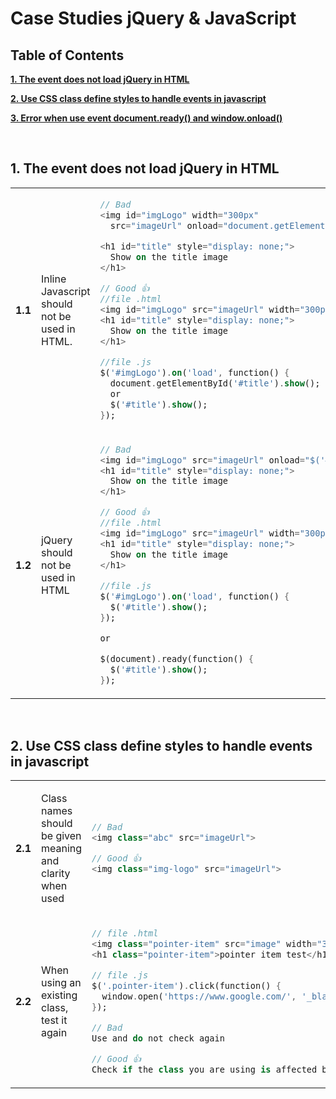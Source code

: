 # Case Studies jQuery & JavaScript


## Table of Contents

[**1. The event does not load jQuery in HTML** ](#1)

[**2. Use CSS class define styles to handle events in javascript**](#2)

[**3. Error when use event document.ready() and window.onload()**](#3)

<br>

## 1. The event does not load jQuery in HTML

<table>
<tr id="1">

<td width="5%">

**1.1**
</td>
<td width="50%">

Inline Javascript should not be used in HTML. </td>
<td width="45%">

```dart
// Bad
<img id="imgLogo" width="300px"
  src="imageUrl" onload="document.getElementById('#title').show()" >

<h1 id="title" style="display: none;">
  Show on the title image
</h1>

// Good 👍 
//file .html
<img id="imgLogo" src="imageUrl" width="300px">
<h1 id="title" style="display: none;">
  Show on the title image
</h1>

//file .js
$('#imgLogo').on('load', function() {
  document.getElementById('#title').show();
  or
  $('#title').show();
});
```

</td>
</tr>
<tr>
<td>

**1.2**
</td>
<td>

jQuery should not be used in HTML
</td>
<td>

```dart
// Bad
<img id="imgLogo" src="imageUrl" onload="$('#title').show()" width="300px">
<h1 id="title" style="display: none;">
  Show on the title image
</h1>

// Good 👍 
//file .html
<img id="imgLogo" src="imageUrl" width="300px">
<h1 id="title" style="display: none;">
  Show on the title image
</h1>

//file .js
$('#imgLogo').on('load', function() {
  $('#title').show();
});

or

$(document).ready(function() {
  $('#title').show();
});
```

</td>
</tr>
</tr>

</table>

<br>

## 2. Use CSS class define styles to handle events in javascript

<table>
<tr id="2">
<td width="5%" >

**2.1**
</td>
<td width="50%">

Class names should be given meaning and clarity when used </td>
<td width="45%">

```dart
// Bad
<img class="abc" src="imageUrl">

// Good 👍 
<img class="img-logo" src="imageUrl">
```

</td>
</tr>
<tr>
<td>

**2.2**
</td>
<td>

When using an existing class, test it again
</td>
<td>

```dart
// file .html
<img class="pointer-item" src="image" width="300px">
<h1 class="pointer-item">pointer item test</h1>

// file .js
$('.pointer-item').click(function() {
  window.open('https://www.google.com/', '_blank');
});

// Bad
Use and do not check again

// Good 👍 
Check if the class you are using is affected by any events
```

</td>
</tr>
</tr>

</table>
